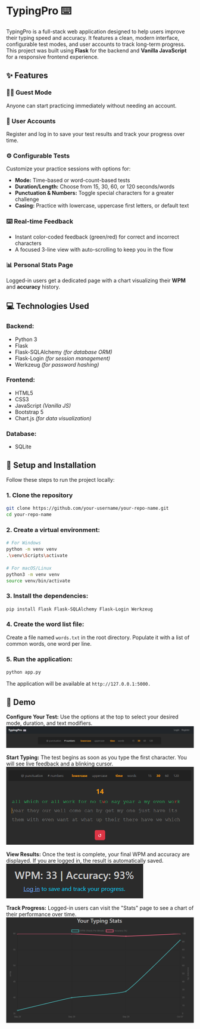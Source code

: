 # TypingPro ⌨️

TypingPro is a full-stack web application designed to help users improve their typing speed and accuracy. It features a clean, modern interface, configurable test modes, and user accounts to track long-term progress.  
This project was built using **Flask** for the backend and **Vanilla JavaScript** for a responsive frontend experience.


## ✨ Features

### 🧑‍💻 Guest Mode

Anyone can start practicing immediately without needing an account.

### 👤 User Accounts

Register and log in to save your test results and track your progress over time.

### ⚙️ Configurable Tests

Customize your practice sessions with options for:

- **Mode:** Time-based or word-count-based tests
- **Duration/Length:** Choose from 15, 30, 60, or 120 seconds/words
- **Punctuation & Numbers:** Toggle special characters for a greater challenge
- **Casing:** Practice with lowercase, uppercase first letters, or default text

### ⌨️ Real-time Feedback

- Instant color-coded feedback (green/red) for correct and incorrect characters
- A focused 3-line view with auto-scrolling to keep you in the flow

### 📊 Personal Stats Page

Logged-in users get a dedicated page with a chart visualizing their **WPM** and **accuracy** history.


## 💻 Technologies Used

### Backend:

- Python 3
- Flask
- Flask-SQLAlchemy _(for database ORM)_
- Flask-Login _(for session management)_
- Werkzeug _(for password hashing)_

### Frontend:

- HTML5
- CSS3
- JavaScript _(Vanilla JS)_
- Bootstrap 5
- Chart.js _(for data visualization)_

### Database:

- SQLite


## 🚀 Setup and Installation

Follow these steps to run the project locally:

### 1. Clone the repository

```bash
git clone https://github.com/your-username/your-repo-name.git
cd your-repo-name
```

### 2. Create a virtual environment:

```bash
# For Windows
python -m venv venv
.\venv\Scripts\activate

# For macOS/Linux
python3 -m venv venv
source venv/bin/activate
```

### 3. Install the dependencies:

```bash
pip install Flask Flask-SQLAlchemy Flask-Login Werkzeug
```
### 4. Create the word list file:

Create a file named `words.txt` in the root directory. 
Populate it with a list of common words, one word per line.

### 5. Run the application:

```bash
python app.py
```

The application will be available at `http://127.0.0.1:5000.`

## 📸 Demo

**Configure Your Test:** Use the options at the top to select your desired mode, duration, and text modifiers.  
![Configure](https://github.com/Sagar965/Typing-Test/blob/main/images/Configure.png)

**Start Typing:** The test begins as soon as you type the first character. You will see live feedback and a blinking cursor.  
![Typing](https://github.com/Sagar965/Typing-Test/blob/main/images/Typing.png)

**View Results:** Once the test is complete, your final WPM and accuracy are displayed. If you are logged in, the result is automatically saved.  
![Results](https://github.com/Sagar965/Typing-Test/blob/main/images/Results.png)

**Track Progress:** Logged-in users can visit the "Stats" page to see a chart of their performance over time.  
![Stats](https://github.com/Sagar965/Typing-Test/blob/main/images/Stats.png)
